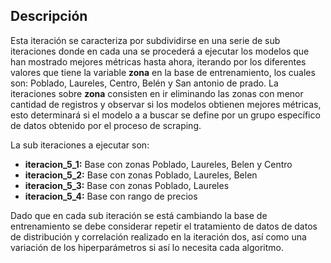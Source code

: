 ## Descripción

Esta iteración se caracteriza por subdividirse en una serie de sub iteraciones donde en cada una se procederá a ejecutar los modelos que han mostrado mejores métricas hasta ahora, iterando por los diferentes valores que tiene la variable __zona__ en la base de entrenamiento, los cuales son: Poblado, Laureles, Centro, Belén y San antonio de prado. La iteraciones sobre __zona__ consisten en ir eliminando las zonas con menor cantidad de registros y observar si los modelos obtienen mejores métricas, esto determinará si el modelo a a buscar se define por un grupo específico de datos obtenido por el proceso de scraping.

La sub iteraciones a ejecutar son:
- **iteracion_5_1:** Base con zonas Poblado, Laureles, Belen y Centro
- **iteracion_5_2:** Base con zonas Poblado, Laureles, Belen
- **iteracion_5_3:** Base con zonas Poblado, Laureles
- **iteracion_5_4:** Base con rango de precios

Dado que en cada sub iteración se está cambiando la base de entrenamiento se debe considerar repetir el tratamiento de datos de datos de distribución y correlación realizado en la iteración dos, así como una variación de los hiperparámetros si así lo necesita cada algoritmo.